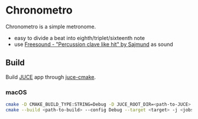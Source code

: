 # Chronometro

Chronometro is a simple metronome.

- easy to divide a beat into eighth/triplet/sixteenth note
- use [Freesound - "Percussion clave like hit" by Sajmund](https://freesound.org/people/Sajmund/sounds/132417/) as sound

## Build

Build [JUCE](https://github.com/juce-framework/JUCE) app through [juce-cmake](https://github.com/remymuller/juce-cmake).

### macOS

```bash
cmake -D CMAKE_BUILD_TYPE:STRING=Debug -D JUCE_ROOT_DIR=<path-to-JUCE> -B <path-to-build> -G "Unix Makefiles"
cmake --build <path-to-build> --config Debug --target <target> -j <jobs>
```
